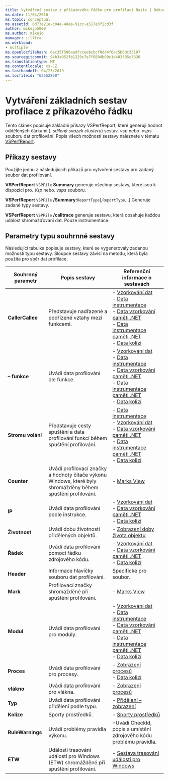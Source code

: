 ```yaml
---
title: Vytváření sestav z příkazového řádku pro profilaci Basic | Dokumentace Microsoftu
ms.date: 11/04/2016
ms.topic: conceptual
ms.assetid: 6d73e21e-c04e-48ea-91cc-e517a5f2cd3f
author: mikejo5000
ms.author: mikejo
manager: jillfra
ms.workload:
- multiple
ms.openlocfilehash: 6ac35f506aadfcceebcbcf0dd4f6ec5b6dc33107
ms.sourcegitcommit: 94b3a052fb1229c7e7f8804b09c1d403385c7630
ms.translationtype: MT
ms.contentlocale: cs-CZ
ms.lasthandoff: 04/23/2019
ms.locfileid: "62552860"
---
```

# <a name="create-basic-profiling-reports-from-the-command-line"></a>Vytváření základních sestav profilace z příkazového řádku
Tento článek popisuje základní příkazy VSPerfReport, které generují hodnot oddělených čárkami (. *sdílený svazek clusteru*) sestav. *vsp* nebo. *vsps* souboru dat profilování. Popis všech možností sestavy naleznete v tématu [VSPerfReport](../profiling/vsperfreport.md).

## <a name="report-commands"></a>Příkazy sestavy
 Použijte jednu z následujících příkazů pro vytvoření sestavy pro zadaný soubor dat profilování.

 **VSPerfReport** `VSPFile` **Summary** generuje všechny sestavy, které jsou k dispozici pro. *Vsp* nebo. *vsps* souboru.

 **VSPerfReport** `VSPFile` **/Summary:**`ReportType`[,`ReportType`...] Generuje zadané typy sestavy.

 **VSPerfReport** `VSPFile` **/calltrace** generuje sestavu, která obsahuje každou událost shromažďování dat. Pouze instrumentace.

## <a name="summary-report-type-parameters"></a>Parametry typu souhrnné sestavy
 Následující tabulka popisuje sestavy, které se vygenerovaly zadanou možností typu sestavy. Sloupce sestavy závisí na metodu, která byla použita pro sběr dat profilace.

|Souhrnný parametr|Popis sestavy|Referenční informace o sestavách|
|-----------------------|------------------------|----------------------|
|**CallerCallee**|Představuje nadřazené a podřízené vztahy mezi funkcemi.|-   [Vzorkování dat](../profiling/caller-callee-view-sampling-data.md)<br />-   [Data instrumentace](../profiling/caller-callee-view-instrumentation-data.md)<br />-   [Data vzorkování paměti .NET](../profiling/caller-callee-view-dotnet-memory-sampling-data.md)<br />-   [Data instrumentace paměti .NET](../profiling/caller-callee-view-net-memory-instrumentation-data.md)<br />-   [Data kolizí](../profiling/caller-callee-view-contention-data.md)|
|**– funkce**|Uvádí data profilování dle funkce.|-   [Vzorkování dat](../profiling/functions-view-sampling-data.md)<br />-   [Data instrumentace](../profiling/functions-view-instrumentation-data.md)<br />-   [Data vzorkování paměti .NET](../profiling/functions-view-dotnet-memory-sampling-data.md)<br />-   [Data instrumentace paměti .NET](../profiling/functions-view-dotnet-memory-instrumentation-data.md)<br />-   [Data kolizí](../profiling/functions-view-contention-data.md)|
|**Stromu volání**|Představuje cesty spuštění a data profilování funkcí během spuštění profilování.|-   [Data instrumentace](../profiling/call-tree-view-instrumentation-data.md)<br />-   [Vzorkování dat](../profiling/call-tree-view-sampling-data.md)<br />-   [Data vzorkování paměti .NET](../profiling/call-tree-view-dotnet-memory-sampling-data.md)<br />-   [Data instrumentace paměti .NET](../profiling/call-tree-view-dotnet-memory-instrumentation-data.md)<br />-   [Data kolizí](../profiling/call-tree-view-contention-data.md)|
|**Counter**|Uvádí profilovací značky a hodnoty čítače výkonu Windows, které byly shromážděny během spuštění profilování.|-   [Marks View](../profiling/marks-view.md)|
|**IP**|Uvádí data profilování podle instrukce.|-   [Vzorkování dat](../profiling/instruction-pointers-ips-view-sampling-data.md)<br />-   [Data vzorkování paměti .NET](../profiling/instruction-pointers-ips-view-dotnet-memory-sampling-data.md)<br />-   [Data kolizí](../profiling/instruction-pointers-ips-view-contention-data.md)|
|**Životnost**|Uvádí dobu životnosti přidělených objektů.|-   [Zobrazení doby života objektu](../profiling/object-lifetime-view.md)|
|**Řádek**|Uvádí data profilování pomocí řádku zdrojového kódu.|-   [Vzorkování dat](../profiling/lines-view-sampling-data.md)<br />-   [Data vzorkování paměti .NET](../profiling/lines-view-dotnet-memory-sampling-data.md)<br />-   [Data kolizí](../profiling/lines-view-contention-data.md)|
|**Header**|Informace hlavičky souboru dat profilování.|Specifické pro soubor.|
|**Mark**|Profilovací značky shromážděné při spuštění profilování.|-   [Marks View](../profiling/marks-view.md)|
|**Modul**|Uvádí data profilování pro moduly.|-   [Vzorkování dat](../profiling/modules-view-sampling-data.md)<br />-   [Data instrumentace](../profiling/modules-view-instrumentation-data.md)<br />-   [Data vzorkování paměti .NET](../profiling/modules-view-dotnet-memory-sampling-data.md)<br />-   [Data instrumentace paměti .NET](../profiling/modules-view-dotnet-memory-instrumentation-data.md)<br />-   [Data kolizí](../profiling/modules-view-contention-data.md)|
|**Proces**|Uvádí data profilování pro procesy.|-   [Zobrazení procesů](../profiling/process-view.md)<br />-   [Data kolizí](../profiling/process-view-contention-data.md)|
|**vlákno**|Uvádí data profilování pro vlákna.|-   [Zobrazení procesů](../profiling/process-view.md)|
|**Typ**|Uvádí data profilování přidělení podle typu.|-   [Přidělení – zobrazení](../profiling/dotnet-memory-allocations-view.md)|
|**Kolize**|Sporty prostředků.|-   [Sporty prostředků](../profiling/resource-contentions-view-contention-data.md)|
|**RuleWarnings**|Uvádí problémy pravidla výkonu.|-Uvádí CheckId, popis a umístění zdrojového kódu problému pravidla.|
|**ETW**|Události trasování událostí pro Windows (ETW) shromážděné při spuštění profilování.|-   [Sestava trasování událostí pro Windows](../profiling/event-tracing-for-windows-etw-report.md)|